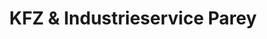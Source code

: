 ---
title: "KFZ & Industrieservice Parey"
url: /elbe-parey/kfz-und-industrieservice-parey/
shop: Autowerkstatt
---